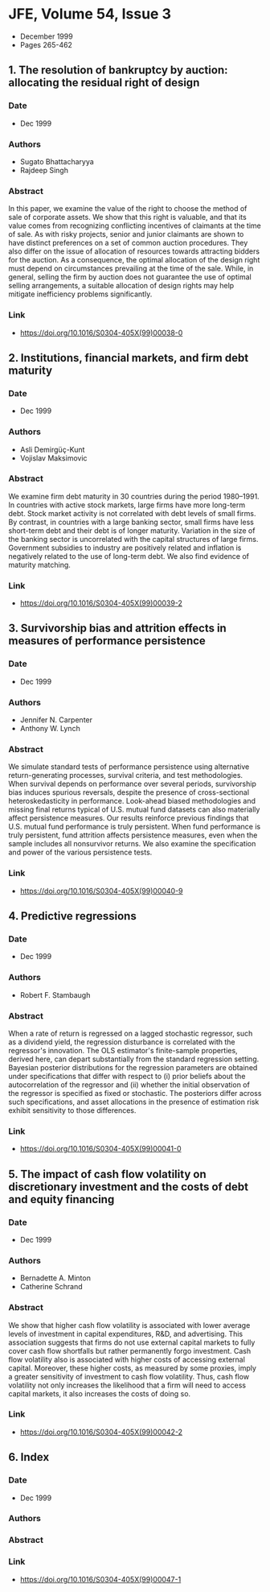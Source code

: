 # JFE, Volume 54, Issue 3
- December 1999
- Pages 265-462

## 1. The resolution of bankruptcy by auction: allocating the residual right of design
### Date
- Dec 1999
### Authors
- Sugato Bhattacharyya
- Rajdeep Singh
### Abstract
In this paper, we examine the value of the right to choose the method of sale of corporate assets. We show that this right is valuable, and that its value comes from recognizing conflicting incentives of claimants at the time of sale. As with risky projects, senior and junior claimants are shown to have distinct preferences on a set of common auction procedures. They also differ on the issue of allocation of resources towards attracting bidders for the auction. As a consequence, the optimal allocation of the design right must depend on circumstances prevailing at the time of the sale. While, in general, selling the firm by auction does not guarantee the use of optimal selling arrangements, a suitable allocation of design rights may help mitigate inefficiency problems significantly.
### Link
- https://doi.org/10.1016/S0304-405X(99)00038-0

## 2. Institutions, financial markets, and firm debt maturity
### Date
- Dec 1999
### Authors
- Asli Demirgüç-Kunt
- Vojislav Maksimovic
### Abstract
We examine firm debt maturity in 30 countries during the period 1980–1991. In countries with active stock markets, large firms have more long-term debt. Stock market activity is not correlated with debt levels of small firms. By contrast, in countries with a large banking sector, small firms have less short-term debt and their debt is of longer maturity. Variation in the size of the banking sector is uncorrelated with the capital structures of large firms. Government subsidies to industry are positively related and inflation is negatively related to the use of long-term debt. We also find evidence of maturity matching.
### Link
- https://doi.org/10.1016/S0304-405X(99)00039-2

## 3. Survivorship bias and attrition effects in measures of performance persistence
### Date
- Dec 1999
### Authors
- Jennifer N. Carpenter
- Anthony W. Lynch
### Abstract
We simulate standard tests of performance persistence using alternative return-generating processes, survival criteria, and test methodologies. When survival depends on performance over several periods, survivorship bias induces spurious reversals, despite the presence of cross-sectional heteroskedasticity in performance. Look-ahead biased methodologies and missing final returns typical of U.S. mutual fund datasets can also materially affect persistence measures. Our results reinforce previous findings that U.S. mutual fund performance is truly persistent. When fund performance is truly persistent, fund attrition affects persistence measures, even when the sample includes all nonsurvivor returns. We also examine the specification and power of the various persistence tests.
### Link
- https://doi.org/10.1016/S0304-405X(99)00040-9

## 4. Predictive regressions
### Date
- Dec 1999
### Authors
- Robert F. Stambaugh
### Abstract
When a rate of return is regressed on a lagged stochastic regressor, such as a dividend yield, the regression disturbance is correlated with the regressor's innovation. The OLS estimator's finite-sample properties, derived here, can depart substantially from the standard regression setting. Bayesian posterior distributions for the regression parameters are obtained under specifications that differ with respect to (i) prior beliefs about the autocorrelation of the regressor and (ii) whether the initial observation of the regressor is specified as fixed or stochastic. The posteriors differ across such specifications, and asset allocations in the presence of estimation risk exhibit sensitivity to those differences.
### Link
- https://doi.org/10.1016/S0304-405X(99)00041-0

## 5. The impact of cash flow volatility on discretionary investment and the costs of debt and equity financing
### Date
- Dec 1999
### Authors
- Bernadette A. Minton
- Catherine Schrand
### Abstract
We show that higher cash flow volatility is associated with lower average levels of investment in capital expenditures, R&D, and advertising. This association suggests that firms do not use external capital markets to fully cover cash flow shortfalls but rather permanently forgo investment. Cash flow volatility also is associated with higher costs of accessing external capital. Moreover, these higher costs, as measured by some proxies, imply a greater sensitivity of investment to cash flow volatility. Thus, cash flow volatility not only increases the likelihood that a firm will need to access capital markets, it also increases the costs of doing so.
### Link
- https://doi.org/10.1016/S0304-405X(99)00042-2

## 6. Index
### Date
- Dec 1999
### Authors
### Abstract

### Link
- https://doi.org/10.1016/S0304-405X(99)00047-1

